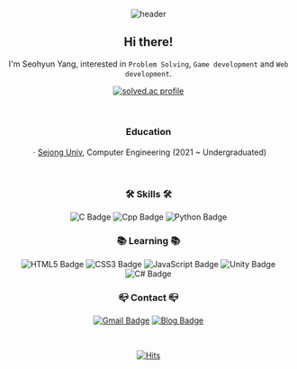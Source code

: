 <div align="center">

![header](https://capsule-render.vercel.app/api?type=waving&color=auto&height=200&section=header&text=Seohyun%20Yang&fontAlignY=38&fontSize=60)

## **Hi there!**  
I'm Seohyun Yang, interested in `Problem Solving`, `Game development` and `Web development`.


[![solved.ac profile](https://mazassumnida.wtf/api/v2/generate_badge?boj=110000110101)](https://solved.ac/110000110101)

</br>

### **Education**  
ㆍ[Sejong Univ](http://www.sejong.ac.kr/), Computer Engineering (2021 ~ Undergraduated)

</br>

### **🛠 Skills 🛠**
![C Badge](https://img.shields.io/badge/C-A8B9CC?style=flat-square&logo=C&logoColor=black)
![Cpp Badge](https://img.shields.io/badge/C++-00599C?style=flat-square&logo=Cplusplus&logoColor=white)
![Python Badge](https://img.shields.io/badge/Python-3776AB?style=flat-square&logo=Python&logoColor=white)

### **📚 Learning 📚**

![HTML5 Badge](https://img.shields.io/badge/html5-E34F26?style=flat-square&logo=html5&logoColor=white)
![CSS3 Badge](https://img.shields.io/badge/CSS3-1572B6?style=flat-square&logo=CSS3&logoColor=white)
![JavaScript Badge](https://img.shields.io/badge/JavaScript-F7DF1E?style=flat-square&logo=JavaScript&logoColor=black)
![Unity Badge](https://img.shields.io/badge/Unity-666666?style=flat-square&logo=Unity&logoColor=white)
![C# Badge](https://img.shields.io/badge/Cⵌ-239120?style=flat-square&logo=Csharp&logoColor=white)

### **📪 Contact 📪**
[![Gmail Badge](https://img.shields.io/badge/Gmail-EA4335?style=flat-square&logo=Gmail&logoColor=white)](mailto:seoh136199@gmail.com)
[![Blog Badge](https://img.shields.io/badge/blog-666666?style=flat-square&logo=GitHub&logoColor=white)](https://seoh136199.github.io/)

</br>

[![Hits](https://hits.seeyoufarm.com/api/count/incr/badge.svg?url=https%3A%2F%2Fgithub.com%2Fseoh136199&count_bg=%2379C83D&title_bg=%23555555&icon=&icon_color=%23E7E7E7&title=hits&edge_flat=false)](https://hits.seeyoufarm.com)

</div>
